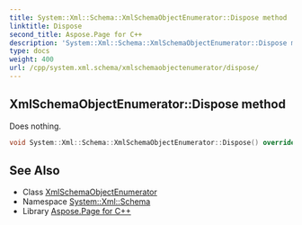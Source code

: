 ```yaml
---
title: System::Xml::Schema::XmlSchemaObjectEnumerator::Dispose method
linktitle: Dispose
second_title: Aspose.Page for C++
description: 'System::Xml::Schema::XmlSchemaObjectEnumerator::Dispose method. Does nothing in C++.'
type: docs
weight: 400
url: /cpp/system.xml.schema/xmlschemaobjectenumerator/dispose/
---
```

## XmlSchemaObjectEnumerator::Dispose method


Does nothing.

```cpp
void System::Xml::Schema::XmlSchemaObjectEnumerator::Dispose() override
```

## See Also

* Class [XmlSchemaObjectEnumerator](../)
* Namespace [System::Xml::Schema](../../)
* Library [Aspose.Page for C++](../../../)
